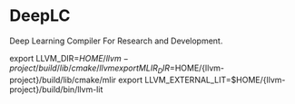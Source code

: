 # DeepLC
Deep Learning Compiler For Research and Development.

export LLVM_DIR=$HOME/{llvm-project}/build/lib/cmake/llvm
export MLIR_DIR=$HOME/{llvm-project}/build/lib/cmake/mlir
export LLVM_EXTERNAL_LIT=$HOME/{llvm-project}/build/bin/llvm-lit
